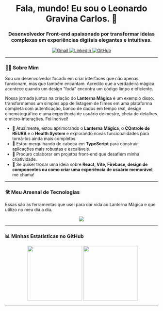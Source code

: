 <p align="center">
  </p>

<h1 align="center">
  Fala, mundo! Eu sou o Leonardo Gravina Carlos. 👋
</h1>

<h3 align="center">
  Desenvolvedor Front-end apaixonado por transformar ideias complexas em experiências digitais elegantes e intuitivas.
</h3>

<p align="center">
  <a href="mailto:leonardocarlos807@gmail.com" target="_blank">
    <img src="https://img.shields.io/badge/Gmail-D14836?style=for-the-badge&logo=gmail&logoColor=white" alt="Gmail"/>
  </a>
  <a href="https://www.linkedin.com/in/leonardo-gravina-a770bb237" target="_blank">
    <img src="https://img.shields.io/badge/LinkedIn-0077B5?style=for-the-badge&logo=linkedin&logoColor=white" alt="LinkedIn"/>
  </a>
  <a href="https://github.com/LeoGravina" target="_blank">
    <img src="https://img.shields.io/badge/GitHub-181717?style=for-the-badge&logo=github&logoColor=white" alt="GitHub"/>
  </a>
</p>

---

### 👨‍💻 Sobre Mim

Sou um desenvolvedor focado em criar interfaces que não apenas funcionam, mas que também encantam. Acredito que a verdadeira mágica acontece quando um design "foda" encontra um código limpo e eficiente.

Nossa jornada juntos na criação do **Lanterna Mágica** é um exemplo disso: transformamos um simples app de listagem de filmes em uma plataforma completa com autenticação, banco de dados em tempo real, design cinematográfico e uma experiência de usuário de mestre, cheia de detalhes e micro-interações. Foi incrível!

- 🔭 Atualmente, estou aprimorando o **Lanterna Mágica**, o **COntrole de REURB** e o **Health System** e explorando novas funcionalidades para torná-los ainda mais completos.
- 🌱 Estou mergulhando de cabeça em **TypeScript** para construir aplicações mais robustas e escaláveis.
- 👯 Procuro colaborar em projetos front-end que desafiem minha criatividade.
- 💬 Se quiser trocar uma ideia sobre **React, Vite, Firebase, design de componentes ou como criar uma experiência de usuário memorável**, me chama!

---

### 🛠️ Meu Arsenal de Tecnologias

Essas são as ferramentas que usei para dar vida ao Lanterna Mágica e que utilizo no meu dia a dia.

<p align="center">
  <a href="https://skillicons.dev">
    <img src="https://skillicons.dev/icons?i=react,vite,js,ts,html,css,firebase,git,vscode,figma&perline=5" />
  </a>
</p>

---

### 📊 Minhas Estatísticas no GitHub

<p align="center">
  &nbsp;
  <img height="180em" src="https://github-readme-stats.vercel.app/api?username=LeoGravina&show_icons=true&theme=algolia&include_all_commits=true&count_private=true"/>
  <img height="180em" src="https://github-readme-stats.vercel.app/api/top-langs/?username=LeoGravina&layout=compact&langs_count=7&theme=algolia"/>
</p>

---
